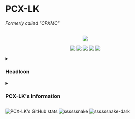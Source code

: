 # PCX-LK
###### Formerly called "CPXMC"

<p align="center">
  <a href="https://skillicons.dev">
    <img src="https://skillicons.dev/icons?i=linux,git,github,md,py,vim" />
  </a>
</p>

<p align="center">
  <img src="https://img.shields.io/badge/Android-3DDC84?style=for-the-badge&logo=android&logoColor=white" />
  <img src="https://img.shields.io/badge/Arduino-00979D?style=for-the-badge&logo=Arduino&logoColor=white" />
  <img src="https://img.shields.io/badge/espressif-E7352C?style=for-the-badge&logo=espressif&logoColor=white" />
  <img src="https://img.shields.io/badge/micro:bit-00ED00?style=for-the-badge&logo=micro:bit&logoColor=white" />
  <img src="https://img.shields.io/badge/Raspberry%20Pi-A22846?style=for-the-badge&logo=Raspberry%20Pi&logoColor=white" />
</p>

<details><summary>

### HeadIcon

</summary>
  <details><summary>Notice</summary>
    
  #### 可以基于本图标借鉴或学习，未经授权不可将原图标用于其他用途（[这里](https://github.com/PCX-LK/PCX-LK/tree/main/HeadIcons)提供.xcf源文件）
  #### You can learn from or learn from this icon, and the original icon cannot be used for other purposes without authorization (the .xcf source file is provided [here](https://github.com/PCX-LK/PCX-LK/tree/main/HeadIcons))
    
  </details>

![head image](/HeadIcons/V1.3/PCX-LK-v1.3.png)

</details>
<details><summary>

### PCX-LK's information

</summary>

![Top Langs](https://github-readme-stats.vercel.app/api/top-langs/?username=PCX-LK&theme=algolia)

A student

Linux loyal users (really rarely use Windows)

Like computer technology，microcontroller development (such as Arduino, ESP32)
  
But not proficient in any programming language
- Games
   - OpenSource
      - [Mindsutry](https://github.com/Anuken/Mindustry)
      - [Minetest](https://github.com/Minetest/Minetest)
      - [OSU!Lazer](https://github.com/ppy/osu)
   - Free non-commercial games
      - Phigros
      - Malody
   - Business game (paid)
      - [Minecraft](https://minecraft.net)
      - [Terraria](https://terraria.org)
      - RhythmDoctor
      - A Dance Of Ice And Fire
      - Cytus2
      - Garry's Mod
  
</details>

![PCX-LK's GitHub stats](https://github-readme-stats.vercel.app/api?username=PCX-LK&show_icons=true&theme=algolia)
![ssssssnake](../output/github-contribution-grid-snake.svg#gh-light-mode-only)
![ssssssnake-dark](../output/github-contribution-grid-snake-dark.svg#gh-dark-mode-only)

